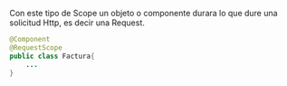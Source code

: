 Con este tipo de Scope un objeto o componente durara lo que dure una solicitud Http, es decir una Request.
```java
@Component
@RequestScope
public class Factura{
	...
}
```
